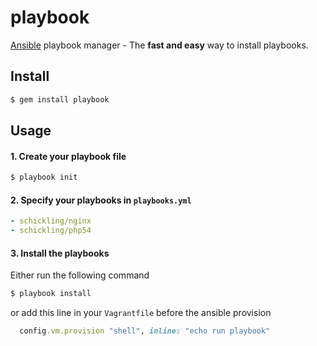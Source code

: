 playbook
========

[Ansible](www.ansibleworks.com) playbook manager - The **fast and easy** way to install playbooks.

## Install

```sh
$ gem install playbook
```

## Usage

#### 1. Create your playbook file
```sh
$ playbook init
```

#### 2. Specify your playbooks in `playbooks.yml`
```yml
- schickling/nginx
- schickling/php54
```

#### 3. Install the playbooks
Either run the following command
```sh
$ playbook install
```
or add this line in your `Vagrantfile` before the ansible provision
```ruby
  config.vm.provision "shell", inline: "echo run playbook"
```

